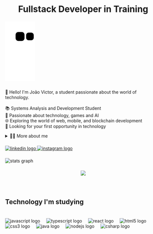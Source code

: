 <h1 align="center">Fullstack Developer in Training</h1>

###

![snake gif](https://github.com/DevJVMartins/DevJVMartins/blob/output/github-contribution-grid-snake.svg)


###

<p align="left">👋 Hello! I'm João Victor, a student passionate about the world of technology.<br><br>📚 Systems Analysis and Development Student<br>🚀 Passionate about technology, games and AI  <br>🌐 Exploring the world of web, mobile, and blockchain development<br>🎯 Looking for your first opportunity in technology</p>

<details>
  <summary>👨‍💻 More about me</summary>

  - 💬I'm a budding Full Stack Developer, focusing on Java, JavaScript, HTML, CSS, and SQL. I'm currently studying Systems Analysis and Development, having completed additional courses at EBAC, and am seeking my first professional opportunity in technology.

I'm passionate about solving problems with code, learning new technologies, and contributing to projects that positively impact people. In my repository, you'll find practical projects, studies, and challenges that showcase my development as a developer.

  - ⚡ I like reading, whether it's a good book, manga, or comic, as well as watching movies and playing games!
</details>

###

<div align="left">
  <a href="https://www.linkedin.com/in/joaovbmartins" target="_blank">
    <img src="https://raw.githubusercontent.com/maurodesouza/profile-readme-generator/master/src/assets/icons/social/linkedin/default.svg" width="52" height="40" alt="linkedin logo"  />
  </a>
  <a href="www.instagram.com/jvmartins1895" target="_blank">
    <img src="https://raw.githubusercontent.com/maurodesouza/profile-readme-generator/master/src/assets/icons/social/instagram/default.svg" width="52" height="40" alt="instagram logo"  />
  </a>
</div>

###

<div align="left">
  <img src="https://github-readme-stats.vercel.app/api?username=DevJVMartins&hide_title=false&hide_rank=false&show_icons=true&include_all_commits=true&count_private=true&disable_animations=true&theme=radical&locale=en&hide_border=false&order=1" height="150" alt="stats graph"  />
</div>

###

<div align="center">
  <img height="200" src="https://media1.tenor.com/m/asJFBWDay04AAAAd/anime-aesthetic.gif"  />
</div>

###

<br clear="both">

<h2 align="left">Technology I'm studying</h2>

###

<br clear="both">

<div align="left">
  <img src="https://cdn.jsdelivr.net/gh/devicons/devicon/icons/javascript/javascript-plain.svg" height="40" alt="javascript logo"  />
  <img width="12" />
  <img src="https://cdn.jsdelivr.net/gh/devicons/devicon/icons/typescript/typescript-original.svg" height="40" alt="typescript logo"  />
  <img width="12" />
  <img src="https://cdn.jsdelivr.net/gh/devicons/devicon/icons/react/react-original-wordmark.svg" height="40" alt="react logo"  />
  <img width="12" />
  <img src="https://cdn.jsdelivr.net/gh/devicons/devicon/icons/html5/html5-plain.svg" height="40" alt="html5 logo"  />
  <img width="12" />
  <img src="https://cdn.jsdelivr.net/gh/devicons/devicon/icons/css3/css3-original.svg" height="40" alt="css3 logo"  />
  <img width="12" />
  <img src="https://cdn.jsdelivr.net/gh/devicons/devicon/icons/java/java-original.svg" height="40" alt="java logo"  />
  <img width="12" />
  <img src="https://cdn.jsdelivr.net/gh/devicons/devicon/icons/nodejs/nodejs-original-wordmark.svg" height="40" alt="nodejs logo"  />
  <img width="12" />
  <img src="https://cdn.jsdelivr.net/gh/devicons/devicon/icons/csharp/csharp-plain.svg" height="40" alt="csharp logo"  />
</div>

###
